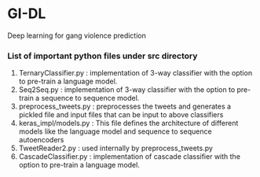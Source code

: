 # GI-DL
Deep learning for gang violence prediction

### List of important python files under src directory

1. TernaryClassifier.py : implementation of 3-way classifier with the option to pre-train a language model.
2. Seq2Seq.py : implementation of 3-way classifier with the option to pre-train a sequence to sequence model.
3. preprocess_tweets.py : preprocesses the tweets and generates a pickled file and input files that can be input to above classifiers
4. keras_impl/models.py : This file defines the architecture of different models like the language model and sequence to sequence autoencoders
5. TweetReader2.py : used internally by preprocess_tweets.py
6. CascadeClassifier.py : implementation of cascade classifier with the option to pre-train a language model.
